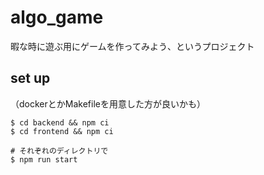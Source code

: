 # algo_game
暇な時に遊ぶ用にゲームを作ってみよう、というプロジェクト  

## set up
（dockerとかMakefileを用意した方が良いかも）  

```
$ cd backend && npm ci
$ cd frontend && npm ci

# それぞれのディレクトリで
$ npm run start
```